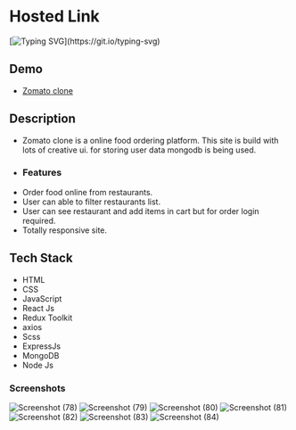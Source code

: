 # Hosted Link
[![Typing SVG](https://readme-typing-svg.demolab.com?font=Fira+Code&pause=1000&color=F7701A&random=false&width=435&lines=Hi!+Guys++%F0%9F%91%8B;This+is+my+zomato+clone+Project.)](https://git.io/typing-svg)
## Demo
- [Zomato clone](https://priyojeet-zomato-clone.vercel.app/)

## Description
- Zomato clone is a online food ordering platform. This site is build with lots of creative ui. for storing user data mongodb is being used.
- ### Features
- Order food online from restaurants.
- User can able to filter restaurants list.
- User can see restaurant and add items in cart but for order login required.
- Totally responsive site.

## Tech Stack
- HTML
- CSS
- JavaScript
- React Js
- Redux Toolkit
- axios
- Scss
- ExpressJs
- MongoDB
- Node Js
### Screenshots
![Screenshot (78)](https://github.com/user-attachments/assets/1cd0a530-5d6a-45e0-90ee-09c9f0087498)
![Screenshot (79)](https://github.com/user-attachments/assets/a78371b6-b96f-4ddd-a17f-c485b6b2575c)
![Screenshot (80)](https://github.com/user-attachments/assets/c92a46af-f37b-4f72-b19d-c76be41be8d0)
![Screenshot (81)](https://github.com/user-attachments/assets/c48f049d-bffa-49e8-8a95-bd1b0a6a156d)
![Screenshot (82)](https://github.com/user-attachments/assets/c096b7ed-93bb-4605-9a69-b6221506a006)
![Screenshot (83)](https://github.com/user-attachments/assets/4ca172ce-ba92-4ac2-8eac-47f974540c7e)
![Screenshot (84)](https://github.com/user-attachments/assets/6525af29-445a-4850-8942-c7b49339d792)

